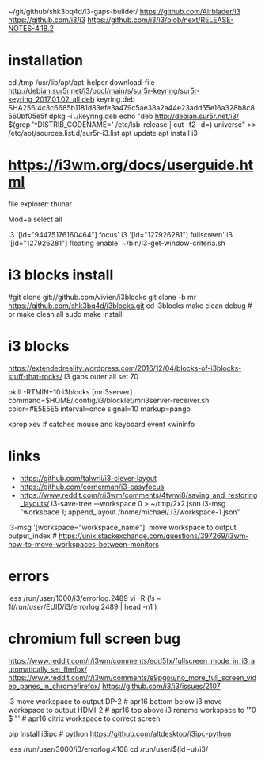 ~/git/github/shk3bq4d/i3-gaps-builder/
https://github.com/Airblader/i3
https://github.com/i3/i3
https://github.com/i3/i3/blob/next/RELEASE-NOTES-4.18.2

# installation
cd /tmp
/usr/lib/apt/apt-helper download-file http://debian.sur5r.net/i3/pool/main/s/sur5r-keyring/sur5r-keyring_2017.01.02_all.deb keyring.deb SHA256:4c3c6685b1181d83efe3a479c5ae38a2a44e23add55e16a328b8c8560bf05e5f
dpkg -i ./keyring.deb
echo "deb http://debian.sur5r.net/i3/ $(grep '^DISTRIB_CODENAME=' /etc/lsb-release | cut -f2 -d=) universe" >> /etc/apt/sources.list.d/sur5r-i3.list
apt update
apt install i3

# https://i3wm.org/docs/userguide.html


file explorer: thunar

Mod+a select all

i3 '[id="94475176160464"] focus'
i3 '[id="127926281"] fullscreen'
i3 '[id="127926281"] floating enable'
~/bin/i3-get-window-criteria.sh


# i3 blocks install
#git clone git://github.com/vivien/i3blocks
git clone -b mr https://github.com/shk3bq4d/i3blocks.git
cd i3blocks
make clean debug # or make clean all
sudo make install

# i3 blocks
https://extendedreality.wordpress.com/2016/12/04/blocks-of-i3blocks-stuff-that-rocks/
i3 gaps outer all set 70

pkill -RTMIN+10 i3blocks
[mri3server]
command=$HOME/.config/i3/blocklet/mri3server-receiver.sh
color=#E5E5E5
interval=once
signal=10
markup=pango


xprop
xev # catches mouse and keyboard event
xwininfo

# links
* https://github.com/talwrii/i3-clever-layout
* https://github.com/cornerman/i3-easyfocus
* https://www.reddit.com/r/i3wm/comments/4twwi8/saving_and_restoring_layouts/
i3-save-tree --workspace  0 > ~/tmp/2x2.json
i3-msg "workspace 1; append_layout /home/michael/.i3/workspace-1.json"

i3-msg '[workspace="workspace_name"]' move workspace to output output_index # https://unix.stackexchange.com/questions/397269/i3wm-how-to-move-workspaces-between-monitors

# errors
less /run/user/1000/i3/errorlog.2489
vi -R $(ls -1t /run/user/$EUID/i3/errorlog.2489 | head -n1 )

# chromium full screen bug
https://www.reddit.com/r/i3wm/comments/edd5fx/fullscreen_mode_in_i3_automatically_set_firefox/
https://www.reddit.com/r/i3wm/comments/e9pgou/no_more_full_screen_video_panes_in_chromefirefox/
https://github.com/i3/i3/issues/2107

i3 move workspace to output DP-2   # apr16 bottom below
i3 move workspace to output HDMI-2 # apr16 top above
i3 rename workspace to '"0   $   "' # apr16 citrix workspace to correct screen

pip install i3ipc # python https://github.com/altdesktop/i3ipc-python

less /run/user/3000/i3/errorlog.4108
cd /run/user/$(id -u)/i3/
